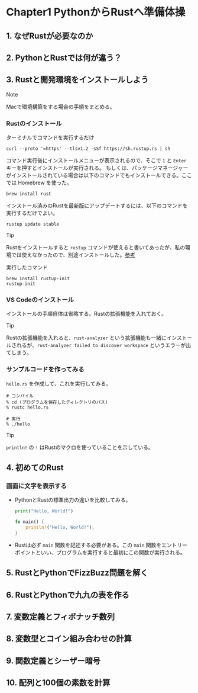 # Chapter1 PythonからRustへ準備体操
## 1. なぜRustが必要なのか


## 2. PythonとRustでは何が違う？


## 3. Rustと開発環境をインストールしよう
> [!NOTE]
> Macで環境構築をする場合の手順をまとめる。

### Rustのインストール
ターミナルでコマンドを実行するだけ
```shell
curl --proto '=https' --tlsv1.2 -sSf https://sh.rustup.rs | sh
``` 
コマンド実行後にインストールメニューが表示されるので、そこで `1` と `Enter` キーを押すとインストールが実行される。
もしくは、パッケージマネージャーがインストールされている場合は以下のコマンドでもインストールできる。ここでは Homebrew を使った。
```shell
brew install rust
```

インストール済みのRustを最新版にアップデートするには、以下のコマンドを実行するだけでよい。
```shell
rustup update stable
```
> [!TIP]
> Rustをインストールすると `rustup` コマンドが使えると書いてあったが、私の環境では使えなかったので、別途インストールした。[参考](https://qiita.com/notakaos/items/9f3ee8a3f3a0caf39f7b) 
> 
> 実行したコマンド
> ```shell
> brew install rustup-init
> rustup-init
> ```

### VS Codeのインストール
インストールの手順自体は省略する。Rustの拡張機能を入れておく。
> [!TIP]
> Rustの拡張機能を入れると、`rust-analyzer` という拡張機能も一緒にインストールされるが、`rust-analyzer failed to discover workspace` というエラーが出てしまう。

### サンプルコードを作ってみる
`hello.rs` を作成して、これを実行してみる。
```shell
# コンパイル
% cd (プログラムを保存したディレクトリのパス)
% rustc hello.rs

# 実行
% ./hello
```

> [!TIP]
> `println!` の `!` はRustのマクロを使っていることを示している。


## 4. 初めてのRust
### 画面に文字を表示する
* PythonとRustの標準出力の違いを比較してみる。
    ```python
    print("Hello, World!")
    ```
    ```rust
    fn main() {
        println!("Hello, World!");
    }
    ```

* Rustは必ず `main` 関数を記述する必要がある。この `main` 関数をエントリーポイントといい、プログラムを実行すると最初にこの関数が実行される。


## 5. RustとPythonでFizzBuzz問題を解く


## 6. RustとPythonで九九の表を作る


## 7. 変数定義とフィボナッチ数列


## 8. 変数型とコイン組み合わせの計算


## 9. 関数定義とシーザー暗号


## 10. 配列と100個の素数を計算

